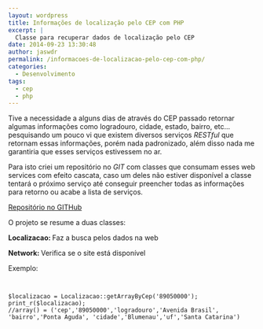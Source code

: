 ```yaml
---
layout: wordpress
title: Informações de localização pelo CEP com PHP
excerpt: |
  Classe para recuperar dados de localização pelo CEP
date: 2014-09-23 13:30:48
author: jaswdr
permalink: /informacoes-de-localizacao-pelo-cep-com-php/
categories:
  - Desenvolvimento
tags:
  - cep
  - php
---
```


Tive a necessidade a alguns dias de através do CEP passado retornar algumas informações como logradouro, cidade, estado, bairro, etc... pesquisando um pouco vi que existem diversos serviços <em>RESTful</em> que retornam essas informações, porém nada padronizado, além disso nada me garantiria que esses serviços estivessem no ar.

Para isto criei um repositório no <em>GIT</em> com classes que consumam esses web services com efeito cascata, caso um deles não estiver disponível a classe tentará o próximo serviço até conseguir preencher todas as informações para retorno ou acabe a lista de serviços.

<a href="https://github.com/ButecoOpenSource/phpcepinfo" target="_blank">Repositório no GITHub</a>

O projeto se resume a duas classes:

<strong>Localizacao: </strong>Faz a busca pelos dados na web

<strong>Network: </strong>Verifica se o site está disponível

Exemplo:

<pre><code class="php">

$localizacao = Localizacao::getArrayByCep('89050000');
print_r($localizacao);
//array() = ('cep','89050000','logradouro','Avenida Brasil', 'bairro','Ponta Aguda', 'cidade','Blumenau','uf','Santa Catarina')

</code></pre>

<!--more-->